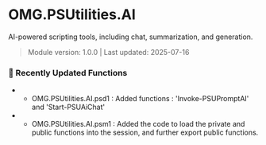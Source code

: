 # OMG.PSUtilities.AI

AI-powered scripting tools, including chat, summarization, and generation.


> Module version: 1.0.0 | Last updated: 2025-07-16
### 🚀 Recently Updated Functions
- - OMG.PSUtilities.AI.psd1 : Added functions : 'Invoke-PSUPromptAI' and 'Start-PSUAiChat'
- - OMG.PSUtilities.AI.psm1 : Added the code to load the private and public functions into the session, and further export public functions.
